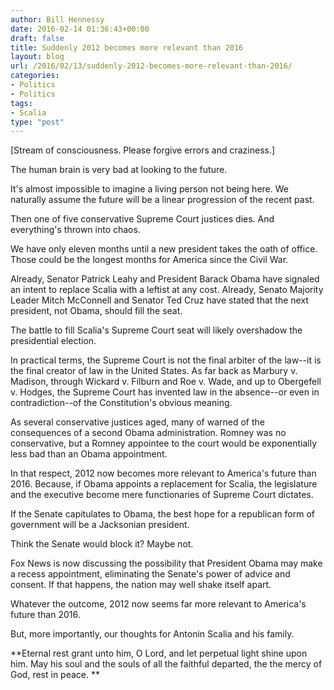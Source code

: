 ```yaml
---
author: Bill Hennessy
date: 2016-02-14 01:36:43+00:00
draft: false
title: Suddenly 2012 becomes more relevant than 2016
layout: blog
url: /2016/02/13/suddenly-2012-becomes-more-relevant-than-2016/
categories:
- Politics
- Politics
tags:
- Scalia
type: "post"
---
```


[Stream of consciousness. Please forgive errors and craziness.]

The human brain is very bad at looking to the future.

It's almost impossible to imagine a living person not being here. We naturally assume the future will be a linear progression of the recent past.

Then one of five conservative Supreme Court justices dies. And everything's thrown into chaos.

We have only eleven months until a new president takes the oath of office. Those could be the longest months for America since the Civil War.

Already, Senator Patrick Leahy and President Barack Obama have signaled an intent to replace Scalia with a leftist at any cost. Already, Senato Majority Leader Mitch McConnell and Senator Ted Cruz have stated that the next president, not Obama, should fill the seat.

The battle to fill Scalia's Supreme Court seat will likely overshadow the presidential election.

In practical terms, the Supreme Court is not the final arbiter of the law--it is the final creator of law in the United States. As far back as Marbury v. Madison, through Wickard v. Filburn and Roe v. Wade, and up to Obergefell v. Hodges, the Supreme Court has invented law in the absence--or even in contradiction--of the Constitution's obvious meaning.

As several conservative justices aged, many of warned of the consequences of a second Obama administration. Romney was no conservative, but a Romney appointee to the court would be exponentially less bad than an Obama appointment.

In that respect, 2012 now becomes more relevant to America's future than 2016. Because, if Obama appoints a replacement for Scalia, the legislature and the executive become mere functionaries of Supreme Court dictates.

If the Senate capitulates to Obama, the best hope for a republican form of government will be a Jacksonian president.

Think the Senate would block it? Maybe not.

Fox News is now discussing the possibility that President Obama may make a recess appointment, eliminating the Senate's power of advice and consent. If that happens, the nation may well shake itself apart.

Whatever the outcome, 2012 now seems far more relevant to America's future than 2016.

But, more importantly, our thoughts for Antonin Scalia and his family.

**Eternal rest grant unto him, O Lord, and let perpetual light shine upon him. May his soul and the souls of all the faithful departed, the the mercy of God, rest in peace. **
